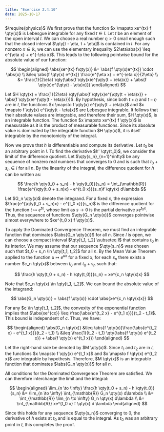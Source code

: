 ```yaml
---
title: "Exercise 2.4.10"
date: 2025-10-17
---
```

$\require{physics}$
We first prove that the function $x \mapsto xe^{tx} f \qty(x)$ is Lebesgue integrable for any fixed $t \in I$. 
Let $t$ be an element of the open interval $I$. 
We can choose a real number $\eta > 0$ small enough such that the closed interval $\qty[t - \eta, t + \eta]$ is contained in $I$. 
For any nonzero $x \in \mathbb{R}$, we can use the elementary inequality $2\eta\abs{x} \leq e^{\eta x} + e^{-\eta x}$. 
This leads to the following pointwise bound for the absolute value of our function:

$$
\begin{aligned}
  \abs{xe^{tx} f\qty(x)} &= \abs{f \qty(x)e^{tx}} \cdot \abs{x} \\
  &\leq \abs{f \qty(x) e^{tx}} \frac{e^{\eta x} + e^{-\eta x}}{2\eta} \\
  &= \frac{1}{2\eta} \qty(\abs{f \qty(x)e^{\qty(t + \eta)x}} + \abs{f \qty(x)e^{\qty(t - \eta)x}})
\end{aligned}
$$

Let $H \qty(x) = \frac{1}{2\eta} \qty(\abs{f \qty(x)e^{\qty(t + \eta)x}} + \abs{f \qty(x)e^{\qty(t - \eta)x}})$. 
By hypothesis, since both $t + \eta$ and $t - \eta$ are in $I$, the functions $x \mapsto f \qty(x) e^{\qty(t + \eta)x}$ and $x \mapsto f \qty(x) e^{\qty(t - \eta)x}$ are Lebesgue integrable. 
It follows that their absolute values are integrable, and therefore their sum, $H \qty(x)$, is an integrable function. 
The function $x \mapsto xe^{tx} f \qty(x)$ is measurable as it is the product of measurable functions. 
Since its absolute value is dominated by the integrable function $H \qty(x)$, it is itself integrable by the monotonicity of the integral. 

Now we prove that $h$ is differentiable and compute its derivative. 
Let $t_0$ be an arbitrary point in $I$. 
To find the derivative $h' \qty(t_0)$, we consider the limit of the difference quotient. 
Let $\qty{s_n}_{n=1}^\infty$ be any sequence of nonzero real numbers that converges to $0$ and is such that $t_0 + s_n \in I$ for all $n$. 
By the linearity of the integral, the difference quotient for $h$ can be written as:

$$
  \frac{h \qty(t_0 + s_n) - h \qty(t_0)}{s_n} = \int_{\mathbb{R}} \frac{e^{\qty(t_0 + s_n)x} - e^{t_0 x}}{s_n}f \qty(x) d\lambda
$$

Let $G_n \qty(x)$ denote the integrand. 
For a fixed $x$, the expression $\frac{e^{\qty(t_0 + s_n)x} - e^{t_0 x}}{s_n}$ is the difference quotient for the function $t \mapsto e^{tx}$, whose limit as $s \to 0$ is the partial derivative $xe^{t_0 x}$. 
Thus, the sequence of functions $\qty{G_n \qty(x)}$ converges pointwise almost everywhere to $xe^{t_0 x} f \qty(x)$. 

To apply the Dominated Convergence Theorem, we must find an integrable function that dominates $\abs{G_n \qty(x)}$ for all $n$. 
Since $I$ is open, we can choose a compact interval $\qty[t_1, t_2] \subseteq I$ that contains $t_0$ in its interior. 
We may assume that our sequence $\qty{s_n}$ was chosen such that $t_0 + s_n \in \qty[t_1, t_2]$ for all $n$. 
By the Mean Value Theorem applied to the function $u \mapsto e^{ux}$ for a fixed $x$, for each $s_n$ there exists a number $c_n \qty(x)$ between $t_0$ and $t_0 + s_n$ such that:

$$
  \frac{h \qty(t_0 + s_n) - h \qty(t_0)}{s_n} = xe^{c_n \qty(x)x}
$$

Note that $c_n \qty(x) \in \qty[t_1, t_2]$. 
We can bound the absolute value of the integrand:

$$
  \abs{G_n \qty(x)} = \abs{f \qty(x)} \cdot \abs{xe^{c_n \qty(x)x}}
$$

For any $c \in \qty[t_1, t_2]$, the convexity of the exponential function implies that $\abs{xe^{cx}} \leq \frac{\abs{e^{t_2 x} - e^{t_1 x}}}{t_2 - t_1}$. 
This bound is independent of $c$. 
Thus, we have:

$$
\begin{aligned}
  \abs{G_n \qty(x)} &\leq \abs{f \qty(x)}\frac{\abs{e^{t_2 x} - e^{t_1 x}}}{t_2 - t_1} \\
  &\leq \frac{1}{t_2 - t_1} \qty(\abs{f \qty(x) e^{t_2 x}} + \abs{f \qty(x) e^{t_1 x}})
\end{aligned}
$$

Let the right-hand side be denoted by $M \qty(x)$. 
Since $t_1$ and $t_2$ are in $I$, the functions $x \mapsto f \qty(x) e^{t_1 x}$ and $x \mapsto f \qty(x) e^{t_2 x}$ are integrable by hypothesis. 
Therefore, $M \qty(x)$ is an integrable function that dominates $\abs{G_n \qty(x)}$ for all $n$. 

All conditions for the Dominated Convergence Theorem are satisfied. 
We can therefore interchange the limit and the integral:

$$
\begin{aligned}
  \lim_{n \to \infty} \frac{h \qty(t_0 + s_n) - h \qty(t_0)}{s_n} &= \lim_{n \to \infty} \int_{\mathbb{R}} G_n \qty(x) d\lambda \\
  &= \int_{\mathbb{R}} \lim_{n \to \infty} G_n \qty(x) d\lambda \\
  &= \int_{\mathbb{R}} xe^{t_0 x} f \qty(x) d \lambda
\end{aligned}
$$

Since this holds for any sequence $\qty{s_n}$ converging to $0$, the derivative of $h$ exists at $t_0$ and is equal to the integral. 
As $t_0$ was an arbitrary point in $I$, this completes the proof. 
